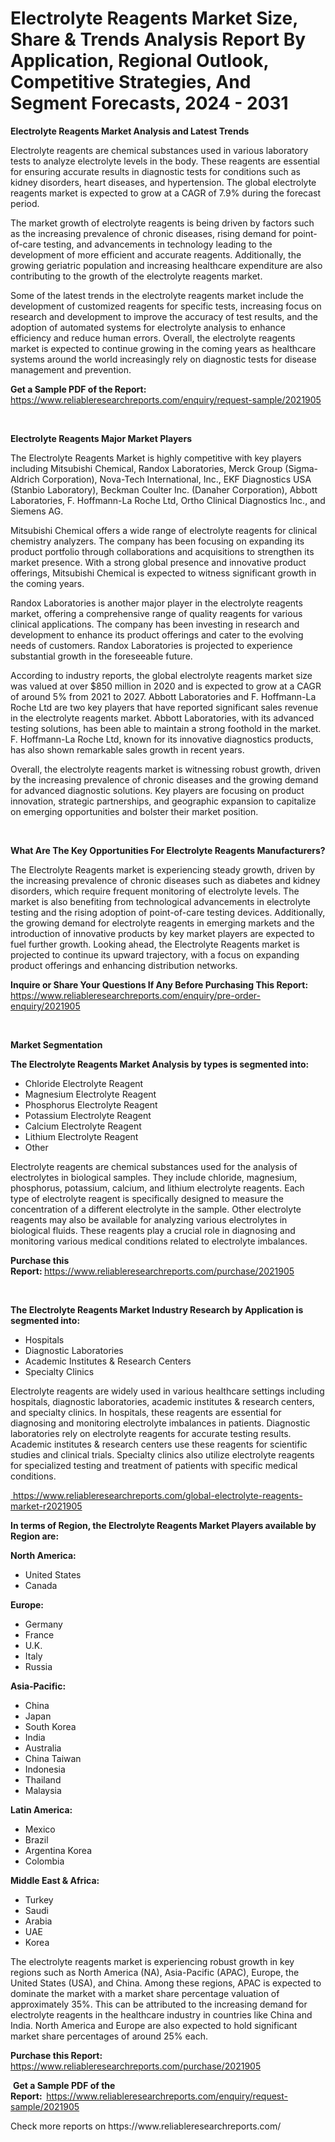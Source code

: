 <p><h1>Electrolyte Reagents Market Size, Share & Trends Analysis Report By Application, Regional Outlook, Competitive Strategies, And Segment Forecasts, 2024 - 2031</h1></p><p><strong>Electrolyte Reagents Market Analysis and Latest Trends</strong></p>
<p><p>Electrolyte reagents are chemical substances used in various laboratory tests to analyze electrolyte levels in the body. These reagents are essential for ensuring accurate results in diagnostic tests for conditions such as kidney disorders, heart diseases, and hypertension. The global electrolyte reagents market is expected to grow at a CAGR of 7.9% during the forecast period.</p><p>The market growth of electrolyte reagents is being driven by factors such as the increasing prevalence of chronic diseases, rising demand for point-of-care testing, and advancements in technology leading to the development of more efficient and accurate reagents. Additionally, the growing geriatric population and increasing healthcare expenditure are also contributing to the growth of the electrolyte reagents market.</p><p>Some of the latest trends in the electrolyte reagents market include the development of customized reagents for specific tests, increasing focus on research and development to improve the accuracy of test results, and the adoption of automated systems for electrolyte analysis to enhance efficiency and reduce human errors. Overall, the electrolyte reagents market is expected to continue growing in the coming years as healthcare systems around the world increasingly rely on diagnostic tests for disease management and prevention.</p></p>
<p><strong>Get a Sample PDF of the Report:&nbsp;</strong> <a href="https://www.reliableresearchreports.com/enquiry/request-sample/2021905">https://www.reliableresearchreports.com/enquiry/request-sample/2021905</a></p>
<p>&nbsp;</p>
<p><strong>Electrolyte Reagents Major Market Players</strong></p>
<p><p>The Electrolyte Reagents Market is highly competitive with key players including Mitsubishi Chemical, Randox Laboratories, Merck Group (Sigma-Aldrich Corporation), Nova-Tech International, Inc., EKF Diagnostics USA (Stanbio Laboratory), Beckman Coulter Inc. (Danaher Corporation), Abbott Laboratories, F. Hoffmann-La Roche Ltd, Ortho Clinical Diagnostics Inc., and Siemens AG.</p><p>Mitsubishi Chemical offers a wide range of electrolyte reagents for clinical chemistry analyzers. The company has been focusing on expanding its product portfolio through collaborations and acquisitions to strengthen its market presence. With a strong global presence and innovative product offerings, Mitsubishi Chemical is expected to witness significant growth in the coming years.</p><p>Randox Laboratories is another major player in the electrolyte reagents market, offering a comprehensive range of quality reagents for various clinical applications. The company has been investing in research and development to enhance its product offerings and cater to the evolving needs of customers. Randox Laboratories is projected to experience substantial growth in the foreseeable future.</p><p>According to industry reports, the global electrolyte reagents market size was valued at over $850 million in 2020 and is expected to grow at a CAGR of around 5% from 2021 to 2027. Abbott Laboratories and F. Hoffmann-La Roche Ltd are two key players that have reported significant sales revenue in the electrolyte reagents market. Abbott Laboratories, with its advanced testing solutions, has been able to maintain a strong foothold in the market. F. Hoffmann-La Roche Ltd, known for its innovative diagnostics products, has also shown remarkable sales growth in recent years.</p><p>Overall, the electrolyte reagents market is witnessing robust growth, driven by the increasing prevalence of chronic diseases and the growing demand for advanced diagnostic solutions. Key players are focusing on product innovation, strategic partnerships, and geographic expansion to capitalize on emerging opportunities and bolster their market position.</p></p>
<p>&nbsp;</p>
<p><strong>What Are The Key Opportunities For Electrolyte Reagents Manufacturers?</strong></p>
<p><p>The Electrolyte Reagents market is experiencing steady growth, driven by the increasing prevalence of chronic diseases such as diabetes and kidney disorders, which require frequent monitoring of electrolyte levels. The market is also benefiting from technological advancements in electrolyte testing and the rising adoption of point-of-care testing devices. Additionally, the growing demand for electrolyte reagents in emerging markets and the introduction of innovative products by key market players are expected to fuel further growth. Looking ahead, the Electrolyte Reagents market is projected to continue its upward trajectory, with a focus on expanding product offerings and enhancing distribution networks.</p></p>
<p><strong>Inquire or Share Your Questions If Any Before Purchasing This Report:</strong> <a href="https://www.reliableresearchreports.com/enquiry/pre-order-enquiry/2021905">https://www.reliableresearchreports.com/enquiry/pre-order-enquiry/2021905</a></p>
<p>&nbsp;</p>
<p><strong>Market Segmentation</strong></p>
<p><strong>The Electrolyte Reagents Market Analysis by types is segmented into:</strong></p>
<p><ul><li>Chloride Electrolyte Reagent</li><li>Magnesium Electrolyte Reagent</li><li>Phosphorus Electrolyte Reagent</li><li>Potassium Electrolyte Reagent</li><li>Calcium Electrolyte Reagent</li><li>Lithium Electrolyte Reagent</li><li>Other</li></ul></p>
<p><p>Electrolyte reagents are chemical substances used for the analysis of electrolytes in biological samples. They include chloride, magnesium, phosphorus, potassium, calcium, and lithium electrolyte reagents. Each type of electrolyte reagent is specifically designed to measure the concentration of a different electrolyte in the sample. Other electrolyte reagents may also be available for analyzing various electrolytes in biological fluids. These reagents play a crucial role in diagnosing and monitoring various medical conditions related to electrolyte imbalances.</p></p>
<p><strong>Purchase this Report:&nbsp;</strong><a href="https://www.reliableresearchreports.com/purchase/2021905">https://www.reliableresearchreports.com/purchase/2021905</a></p>
<p>&nbsp;</p>
<p><strong>The Electrolyte Reagents Market Industry Research by Application is segmented into:</strong></p>
<p><ul><li>Hospitals</li><li>Diagnostic Laboratories</li><li>Academic Institutes & Research Centers</li><li>Specialty Clinics</li></ul></p>
<p><p>Electrolyte reagents are widely used in various healthcare settings including hospitals, diagnostic laboratories, academic institutes & research centers, and specialty clinics. In hospitals, these reagents are essential for diagnosing and monitoring electrolyte imbalances in patients. Diagnostic laboratories rely on electrolyte reagents for accurate testing results. Academic institutes & research centers use these reagents for scientific studies and clinical trials. Specialty clinics also utilize electrolyte reagents for specialized testing and treatment of patients with specific medical conditions.</p></p>
<p><a href="https://www.reliableresearchreports.com/global-electrolyte-reagents-market-r2021905">&nbsp;https://www.reliableresearchreports.com/global-electrolyte-reagents-market-r2021905</a></p>
<p><strong>In terms of Region, the Electrolyte Reagents Market Players available by Region are:</strong></p>
<p>
    <p> <strong> North America: </strong>
        <ul>
            <li>United States</li>
            <li>Canada</li>
        </ul>
        </p> 
    <p> <strong> Europe: </strong>
        <ul>
            <li>Germany</li>
            <li>France</li>
            <li>U.K.</li>
            <li>Italy</li>
            <li>Russia</li>
        </ul>
        </p> 
    <p> <strong> Asia-Pacific: </strong>
        <ul>
            <li>China</li>
            <li>Japan</li>
            <li>South Korea</li>
            <li>India</li>
            <li>Australia</li>
            <li>China Taiwan</li>
            <li>Indonesia</li>
            <li>Thailand</li>
            <li>Malaysia</li>
        </ul>
        </p> 
    <p> <strong> Latin America: </strong>
        <ul>
            <li>Mexico</li>
            <li>Brazil</li>
            <li>Argentina Korea</li>
            <li>Colombia</li>
        </ul>
        </p> 
    <p> <strong> Middle East & Africa: </strong>
        <ul>
            <li>Turkey</li>
            <li>Saudi</li>
            <li>Arabia</li>
            <li>UAE</li>
            <li>Korea</li>
        </ul>
    </p>
    </p>
<p><p>The electrolyte reagents market is experiencing robust growth in key regions such as North America (NA), Asia-Pacific (APAC), Europe, the United States (USA), and China. Among these regions, APAC is expected to dominate the market with a market share percentage valuation of approximately 35%. This can be attributed to the increasing demand for electrolyte reagents in the healthcare industry in countries like China and India. North America and Europe are also expected to hold significant market share percentages of around 25% each.</p></p>
<p><strong>Purchase this Report: </strong><a href="https://www.reliableresearchreports.com/purchase/2021905">https://www.reliableresearchreports.com/purchase/2021905</a></p>
<p>&nbsp;<strong>Get a Sample PDF of the Report:&nbsp;&nbsp;</strong><a href="https://www.reliableresearchreports.com/enquiry/request-sample/2021905">https://www.reliableresearchreports.com/enquiry/request-sample/2021905</a></p>
<p><strong></strong></p>
<p>Check more reports on https://www.reliableresearchreports.com/</p>